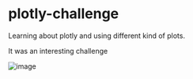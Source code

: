 # plotly-challenge


Learning about plotly and using different kind of plots. 

It was an interesting challenge

![image](https://user-images.githubusercontent.com/98539748/183110267-636ce6ce-b811-4b66-ad11-fcf95c2b2c02.png)
